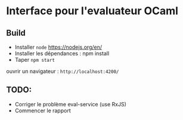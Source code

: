 # Interface pour l'evaluateur OCaml

## Build 
- Installer `node` https://nodejs.org/en/ 
- Installer les dépendances : npm install
- Taper `npm start`

ouvrir un navigateur : `http://localhost:4200/`

## TODO:
<ul>
  <li>Corriger le problème eval-service (use RxJS)</li>
  <li>Commencer le rapport</li>
</ul>
